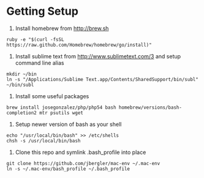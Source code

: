 # Getting Setup

  1. Install homebrew from http://brew.sh

  ```
  ruby -e "$(curl -fsSL https://raw.github.com/Homebrew/homebrew/go/install)"
  ```

  1. Install sublime text from http://www.sublimetext.com/3 and setup command line alias

  ```
  mkdir ~/bin
  ln -s "/Applications/Sublime Text.app/Contents/SharedSupport/bin/subl" ~/bin/subl
  ```

  1. Install some useful packages

  ```
  brew install josegonzalez/php/php54 bash homebrew/versions/bash-completion2 mtr psutils wget
  ```

  1. Setup newer version of bash as your shell

  ```
  echo "/usr/local/bin/bash" >> /etc/shells
  chsh -s /usr/local/bin/bash
  ```

  1. Clone this repo and symlink .bash_profile into place

  ```
  git clone https://github.com/jbergler/mac-env ~/.mac-env
  ln -s ~/.mac-env/bash_profile ~/.bash_profile
  ```